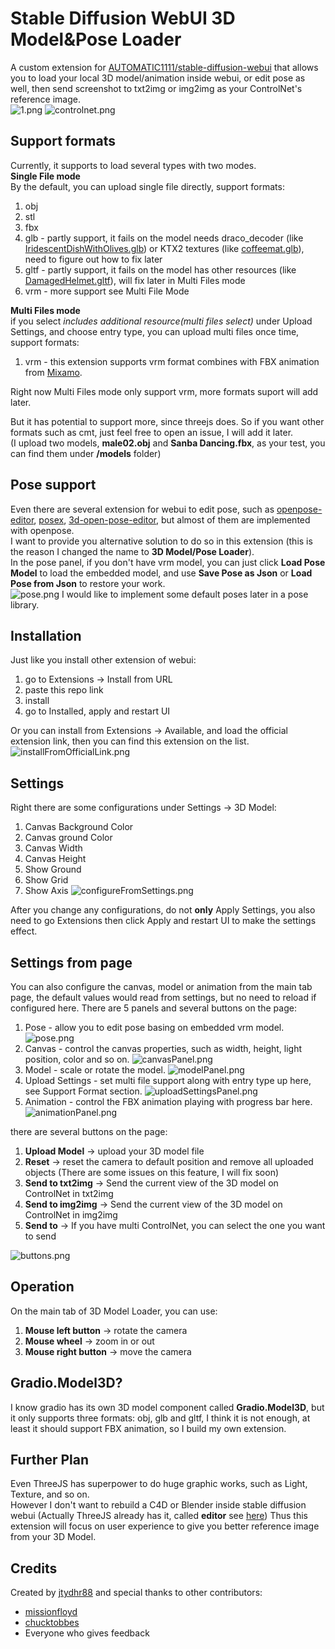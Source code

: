 # Stable Diffusion WebUI 3D Model&Pose Loader
A custom extension for [AUTOMATIC1111/stable-diffusion-webui](https://github.com/AUTOMATIC1111/stable-diffusion-webui) that allows you to load your local 3D model/animation inside webui, or edit pose as well, then send screenshot to txt2img or img2img as your ControlNet's reference image.  
![1.png](doc/images/1.png)
![controlnet.png](doc/images/controlnet.png)

## Support formats
Currently, it supports to load several types with two modes.  
**Single File mode**  
By the default, you can upload single file directly, support formats:
1. obj
2. stl
3. fbx
4. glb - partly support, it fails on the model needs draco_decoder (like [IridescentDishWithOlives.glb](https://github.com/mrdoob/three.js/blob/dev/examples/models/gltf/IridescentDishWithOlives.glb)) or KTX2 textures (like [coffeemat.glb](https://github.com/mrdoob/three.js/blob/dev/examples/models/gltf/coffeemat.glb)), need to figure out how to fix later
5. gltf - partly support, it fails on the model has other resources (like [DamagedHelmet.gltf](https://github.com/mrdoob/three.js/tree/dev/examples/models/gltf/DamagedHelmet/glTF)), will fix later in Multi Files mode
6. vrm - more support see Multi File Mode  

**Multi Files mode**  
if you select _includes additional resource(multi files select)_ under Upload Settings, and choose entry type, you can upload multi files once time, support formats:
1. vrm - this extension supports vrm format combines with FBX animation from [Mixamo](https://www.mixamo.com/#/).

Right now Multi Files mode only support vrm, more formats suport will add later.

But it has potential to support more, since threejs does.
So if you want other formats such as cmt, just feel free to open an issue, I will add it later.  
(I upload two models, **male02.obj** and **Sanba Dancing.fbx**, as your test, you can find them under **/models** folder)

## Pose support
Even there are several extension for webui to edit pose, such as [openpose-editor](https://github.com/fkunn1326/openpose-editor), [posex](https://github.com/hnmr293/posex), [3d-open-pose-editor](https://github.com/nonnonstop/sd-webui-3d-open-pose-editor), but almost of them are implemented with openpose.  
I want to provide you alternative solution to do so in this extension (this is the reason I changed the name to **3D Model/Pose Loader**).  
In the pose panel, if you don't have vrm model, you can just click **Load Pose Model** to load the embedded model, and use **Save Pose as Json** or **Load Pose from Json** to restore your work.  
![pose.png](doc/images/pose.png)
I would like to implement some default poses later in a pose library.

## Installation
Just like you install other extension of webui:
1. go to Extensions -> Install from URL
2. paste this repo link
3. install
4. go to Installed, apply and restart UI

Or you can install from Extensions -> Available, and load the official extension link, then you can find this extension on the list.
![installFromOfficialLink.png](doc/images/installFromOfficialLink.png)

## Settings
Right there are some configurations under Settings -> 3D Model:
1. Canvas Background Color
2. Canvas ground Color
3. Canvas Width
4. Canvas Height
5. Show Ground
6. Show Grid
7. Show Axis
![configureFromSettings.png](doc/images/configureFromSettings.png)

After you change any configurations, do not **only** Apply Settings, you also need to go Extensions then click Apply and restart UI to make the settings effect.

## Settings from page
You can also configure the canvas, model or animation from the main tab page, the default values would read from settings, but no need to reload if configured here.
There are 5 panels and several buttons on the page:
1. Pose - allow you to edit pose basing on embedded vrm model. ![pose.png](doc/images/pose.png)
2. Canvas - control the canvas properties, such as width, height, light position, color and so on. ![canvasPanel.png](doc/images/canvasPanel.png)
3. Model - scale or rotate the model. ![modelPanel.png](doc/images/modelPanel.png)
4. Upload Settings - set multi file support along with entry type up here, see Support Format section. ![uploadSettingsPanel.png](doc/images/uploadSettingsPanel.png)
5. Animation - control the FBX animation playing with progress bar here. ![animationPanel.png](doc/images/animationPanel.png)

there are several buttons on the page:
1. **Upload Model** -> upload your 3D model file
2. **Reset** -> reset the camera to default position and remove all uploaded objects (There are some issues on this feature, I will fix soon)
3. **Send to txt2img** -> Send the current view of the 3D model on ControlNet in txt2img 
4. **Send to img2img** -> Send the current view of the 3D model on ControlNet in img2img
5. **Send to** -> If you have multi ControlNet, you can select the one you want to send

![buttons.png](doc/images/buttons.png)
## Operation
On the main tab of 3D Model Loader, you can use:
1. **Mouse left button** -> rotate the camera
2. **Mouse wheel** -> zoom in or out
3. **Mouse right button** -> move the camera


## Gradio.Model3D?
I know gradio has its own 3D model component called **Gradio.Model3D**, but it only supports three formats: obj, glb and gltf, I think it is not enough, at least it should support FBX animation, so I build my own extension.

## Further Plan
Even ThreeJS has superpower to do huge graphic works, such as Light, Texture, and so on.  
However I don't want to rebuild a C4D or Blender inside stable diffusion webui (Actually ThreeJS already has it, called **editor** see [here](https://threejs.org/editor/))
Thus this extension will focus on user experience to give you better reference image from your 3D Model.

## Credits
Created by [jtydhr88](https://github.com/jtydhr88) and special thanks to other contributors:
- [missionfloyd](https://github.com/missionfloyd)
- [chucktobbes](https://github.com/chucktobbes)
- Everyone who gives feedback